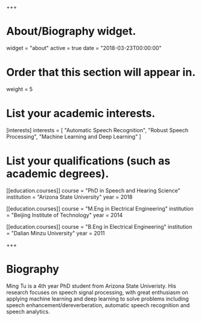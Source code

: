 +++
# About/Biography widget.
widget = "about"
active = true
date = "2018-03-23T00:00:00"

# Order that this section will appear in.
weight = 5

# List your academic interests.
[interests]
  interests = [
    "Automatic Speech Recognition",
    "Robust Speech Processing",
    "Machine Learning and Deep Learning"
  ]

# List your qualifications (such as academic degrees).
[[education.courses]]
  course = "PhD in Speech and Hearing Science"
  institution = "Arizona State University"
  year = 2018

[[education.courses]]
  course = "M.Eng in Electrical Engineering"
  institution = "Beijing Institute of Technology"
  year = 2014

[[education.courses]]
  course = "B.Eng in Electrical Engineering"
  institution = "Dalian Minzu University"
  year = 2011
 
+++

# Biography

Ming Tu is a 4th year PhD student from Arizona State Univeristy. His research focuses on speech signal processing, with great enthusiasm on applying machine learning and deep learning to solve problems including speech enhancement/dereverberation, automatic speech recognition and speech analytics.

